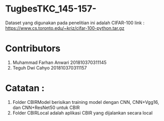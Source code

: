 # TugbesTKC_145-157-
Dataset yang digunakan pada penelitian ini adalah CIFAR-100
link : https://www.cs.toronto.edu/~kriz/cifar-100-python.tar.gz

# Contributors
1. Muhammad Farhan Anwari 201810370311145
2. Teguh Dwi Cahyo 201810370311157

# Catatan :
1. Folder CBIRModel berisikan training model dengan CNN, CNN+Vgg16, dan CNN+ResNet50 untuk CBIR
2. Folder CBIRLocal adalah aplikasi CBIR yang dijalankan secara local
